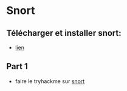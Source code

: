 # Snort

## Télécharger et installer snort:

- [lien](https://ninocrudele.com/how-to-install-snort-in-kali-and-any-linux-container-the-quick-way)

## Part 1

- faire le tryhackme sur [snort](https://tryhackme.com/room/snort)
